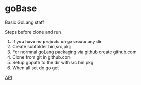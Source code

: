 # goBase
Basic GoLang staff

Steps before clone and run

1. If you have no projects on go create any dir
2. Create subfolder bin,src,pkg
3. For normnal goLang packaging via github create github.com
4. Clone from git in github.com
5. Setup gopath to the dir with src bin pkg
8. When all set do go get

[API](doc/readme.md)
